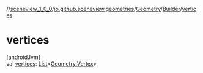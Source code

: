//[sceneview_1_0_0](../../../../index.md)/[io.github.sceneview.geometries](../../index.md)/[Geometry](../index.md)/[Builder](index.md)/[vertices](vertices.md)

# vertices

[androidJvm]\
val [vertices](vertices.md): [List](https://kotlinlang.org/api/latest/jvm/stdlib/kotlin.collections/-list/index.html)&lt;[Geometry.Vertex](../-vertex/index.md)&gt;
